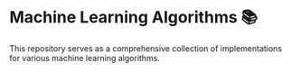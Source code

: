 # Machine Learning Algorithms 📚

This repository serves as a comprehensive collection of implementations for various machine learning algorithms.
